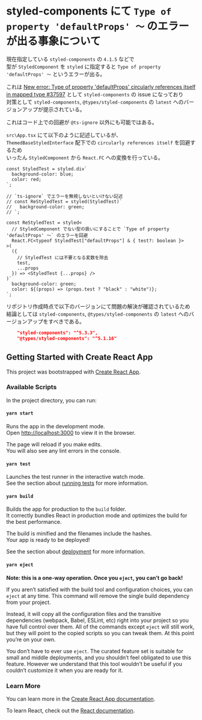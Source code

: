 # styled-components にて `Type of property 'defaultProps' ～` のエラーが出る事象について

現在指定している `styled-components` の `4.1.5` などで\
型が `StyledComponent` を `styled` に指定すると `Type of property 'defaultProps' ～` というエラーが出る。

これは [New error: Type of property 'defaultProps' circularly references itself in mapped type #37597](https://github.com/microsoft/TypeScript/issues/37597) として `styled-components` の issue になっており\
対策として `styled-components`, `@types/styled-components` の `latest` へのバージョンアップが提示されている。

これはコード上での回避が `@ts-ignore` 以外にも可能ではある。

`src\App.tsx` にて以下のように記述しているが、\
`ThemedBaseStyledInterface` 配下での `circularly references itself` を回避するため\
いったん `StyledComponent` から `React.FC` への変換を行っている。

```tsx
const StyledTest = styled.div`
  background-color: blue;
  color: red;
`;

// `ts-ignore` でエラーを無視しないといけない記述
// const ReStyledTest = styled(StyledTest)`
//   background-color: green;
// `;

const ReStyledTest = styled<
  // StyledComponent でない型の扱いにすることで `Type of property 'defaultProps' ～` のエラーを回避
  React.FC<typeof StyledTest["defaultProps"] & { test?: boolean }>
>(
  ({
    // StyledTest には不要となる変数を除去
    test,
    ...props
  }) => <StyledTest {...props} />
)`
  background-color: green;
  color: ${(props) => (props.test ? "black" : "white")};
`;
```

リポジトリ作成時点で以下のバージョンにて問題の解決が確認されているため\
結論としては `styled-components`, `@types/styled-components` の `latest` へのバージョンアップをすべきである。

```json
    "styled-components": "^5.3.3",
    "@types/styled-components": "^5.1.16"
```

## Getting Started with Create React App

This project was bootstrapped with [Create React App](https://github.com/facebook/create-react-app).

### Available Scripts

In the project directory, you can run:

#### `yarn start`

Runs the app in the development mode.\
Open [http://localhost:3000](http://localhost:3000) to view it in the browser.

The page will reload if you make edits.\
You will also see any lint errors in the console.

#### `yarn test`

Launches the test runner in the interactive watch mode.\
See the section about [running tests](https://facebook.github.io/create-react-app/docs/running-tests) for more information.

#### `yarn build`

Builds the app for production to the `build` folder.\
It correctly bundles React in production mode and optimizes the build for the best performance.

The build is minified and the filenames include the hashes.\
Your app is ready to be deployed!

See the section about [deployment](https://facebook.github.io/create-react-app/docs/deployment) for more information.

#### `yarn eject`

**Note: this is a one-way operation. Once you `eject`, you can’t go back!**

If you aren’t satisfied with the build tool and configuration choices, you can `eject` at any time. This command will remove the single build dependency from your project.

Instead, it will copy all the configuration files and the transitive dependencies (webpack, Babel, ESLint, etc) right into your project so you have full control over them. All of the commands except `eject` will still work, but they will point to the copied scripts so you can tweak them. At this point you’re on your own.

You don’t have to ever use `eject`. The curated feature set is suitable for small and middle deployments, and you shouldn’t feel obligated to use this feature. However we understand that this tool wouldn’t be useful if you couldn’t customize it when you are ready for it.

### Learn More

You can learn more in the [Create React App documentation](https://facebook.github.io/create-react-app/docs/getting-started).

To learn React, check out the [React documentation](https://reactjs.org/).
